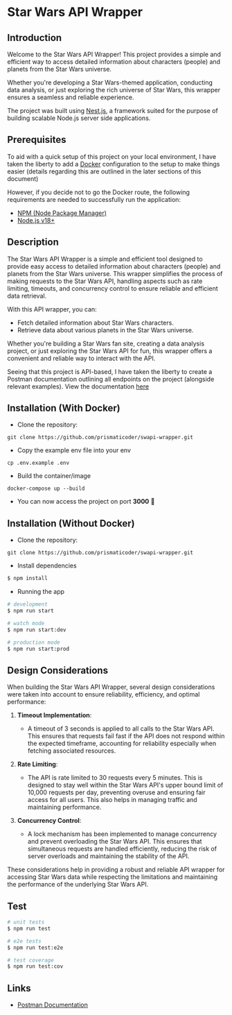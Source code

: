 # Star Wars API Wrapper

## Introduction

Welcome to the Star Wars API Wrapper! This project provides a simple and efficient way to access detailed information about characters (people) and planets from the Star Wars universe.

Whether you're developing a Star Wars-themed application, conducting data analysis, or just exploring the rich universe of Star Wars, this wrapper ensures a seamless and reliable experience.

The project was built using [Nest.js](https://github.com/nestjs/nest), a framework suited for the purpose of building scalable Node.js server side applications.

## Prerequisites

To aid with a quick setup of this project on your local environment, I have taken the liberty to add a [Docker](https://docs.docker.com/get-docker/) configuration to the setup to make things easier (details regarding this are outlined in the later sections of this document)

However, if you decide not to go the Docker route, the following requirements are needed to successfully run the application:

- [NPM (Node Package Manager)](https://www.npmjs.com/get-npm)
- [Node.js v18+](https://nodejs.org/en/download/)

## Description

The Star Wars API Wrapper is a simple and efficient tool designed to provide easy access to detailed information about characters (people) and planets from the Star Wars universe. This wrapper simplifies the process of making requests to the Star Wars API, handling aspects such as rate limiting, timeouts, and concurrency control to ensure reliable and efficient data retrieval.

With this API wrapper, you can:

- Fetch detailed information about Star Wars characters.
- Retrieve data about various planets in the Star Wars universe.

Whether you're building a Star Wars fan site, creating a data analysis project, or just exploring the Star Wars API for fun, this wrapper offers a convenient and reliable way to interact with the API.

Seeing that this project is API-based, I have taken the liberty to create a Postman documentation outlining all endpoints on the project (alongside relevant examples). View the documentation [here](https://documenter.getpostman.com/view/13400573/2sA3kVj1cL)

## Installation (With Docker)

- Clone the repository:

```
git clone https://github.com/prismaticoder/swapi-wrapper.git
```

- Copy the example env file into your env

```
cp .env.example .env
```

- Build the container/image

```
docker-compose up --build
```

- You can now access the project on port <b>3000</b> 🎉

## Installation (Without Docker)

- Clone the repository:

```
git clone https://github.com/prismaticoder/swapi-wrapper.git
```

- Install dependencies

```bash
$ npm install
```

- Running the app

```bash
# development
$ npm run start

# watch mode
$ npm run start:dev

# production mode
$ npm run start:prod
```

## Design Considerations

When building the Star Wars API Wrapper, several design considerations were taken into account to ensure reliability, efficiency, and optimal performance:

1. **Timeout Implementation**:

   - A timeout of 3 seconds is applied to all calls to the Star Wars API. This ensures that requests fail fast if the API does not respond within the expected timeframe, accounting for reliability especially when fetching associated resources.

2. **Rate Limiting**:

   - The API is rate limited to 30 requests every 5 minutes. This is designed to stay well within the Star Wars API's upper bound limit of 10,000 requests per day, preventing overuse and ensuring fair access for all users. This also helps in managing traffic and maintaining performance.

3. **Concurrency Control**:
   - A lock mechanism has been implemented to manage concurrency and prevent overloading the Star Wars API. This ensures that simultaneous requests are handled efficiently, reducing the risk of server overloads and maintaining the stability of the API.

These considerations help in providing a robust and reliable API wrapper for accessing Star Wars data while respecting the limitations and maintaining the performance of the underlying Star Wars API.

## Test

```bash
# unit tests
$ npm run test

# e2e tests
$ npm run test:e2e

# test coverage
$ npm run test:cov
```

## Links

- [Postman Documentation](https://documenter.getpostman.com/view/13400573/2sA3kVj1cL)
